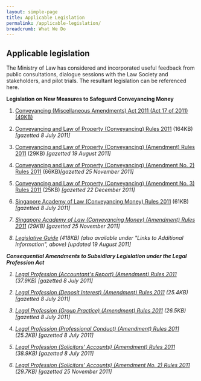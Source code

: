 ```yaml
---
layout: simple-page
title: Applicable Legislation
permalink: /applicable-legislation/
breadcrumb: What We Do
---
```


Applicable legislation
---

The Ministry of Law has considered and incorporated useful feedback from public consultations, dialogue sessions with the Law Society and stakeholders, and pilot trials. The resultant legislation can be referenced here.

**Legislation on New Measures to Safeguard Conveyancing Money**

1. <a href="/files/linkclick8ace.pdf/">Conveyancing (Miscellaneous Amendments) Act 2011 (Act 17 of 2011) (49KB)</a>
 
2. <a href="/files/linkclick3c58.pdf/">Conveyancing and Law of Property (Conveyancing) Rules 2011</a> (164KB) <i>[gazetted 8 July 2011]</i>
 
3. <a href="/files/linkclick63d9.pdf/">Conveyancing and Law of Property (Conveyancing) (Amendment) Rules 2011</a> (29KB) <i>[gazetted 19 August 2011]</i> 
 
4. <a href="/files/linkclick2ffc(1).pdf/">Conveyancing and Law of Property (Conveyancing) (Amendment No. 2) Rules 2011</a>  (66KB)<i>[gazetted 25 November 2011]</i>

5. <a href="/files/linkclick2c9d.pdf/">Conveyancing and Law of Property (Conveyancing) (Amendment No. 3) Rules 2011</a> (25KB) <i>[gazetted 22 December 2011]</i>

6. <a href="/files/linkclick7da8.pdf/">Singapore Academy of Law (Conveyancing Money) Rules 2011</a> (61KB) <i>[gazetted 8 July 2011] 
 
7. <a href="/files/linkclick4013.pdf/">Singapore Academy of Law (Conveyancing Money) (Amendment) Rules 2011</a> (29KB) <i>[gazetted 25 November 2011]</i> 
 
8. <a href="/files/linkclickfe3c.pdf/">Legislative Guide</a> (418KB) (also available under "Links to Additional Information", above) <i>[updated 19 August 2011]</i> 

**Consequential Amendments to Subsidiary Legislation under the Legal Profession Act**

1. <a href="/files/linkclickca3a.pdf/">Legal Profession (Accountant's Report) (Amendment) Rules 2011</a> (37.9KB) <i>[gazetted 8 July 2011]</i>
 
2. <a href="/files/linkclick608b.pdf/">Legal Profession (Deposit Interest) (Amendment) Rules 2011</a> (25.4KB) <i>[gazetted 8 July 2011]</i> 
 
3. <a href="/files/linkclick6a35.pdf/">Legal Profession (Group Practice) (Amendment) Rules 2011</a> (26.5KB) <i>[gazetted 8 July 2011]</i> 
 
4. <a href="/files/linkclick8dd2.pdf/">Legal Profession (Professional Conduct) (Amendment) Rules 2011</a> (25.2KB) <i>[gazetted 8 July 2011]</i> 
 
5. <a href="/files/linkclick9247.pdf/">Legal Profession (Solicitors' Accounts) (Amendment) Rules 2011</a> (38.9KB) <i>[gazetted 8 July 2011]</i> 
 
6. <a href="/files/linkclickfbcc.pdf/">Legal Profession (Solicitors' Accounts) (Amendment No. 2) Rules 2011</a> (29.7KB) <i>[gazetted 25 November 2011]</i>
